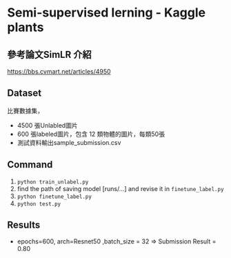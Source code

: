 # Semi-supervised lerning - Kaggle plants
## 參考論文SimLR 介紹
https://bbs.cvmart.net/articles/4950

## Dataset
比賽數據集，
* 4500 張Unlabled圖片
* 600 張labeled圖片，包含 12 類物體的圖片，每類50張
* 測試資料輸出sample_submission.csv

## Command
1. `python train_unlabel.py`
2. find the path of saving model [runs/...] and revise it in `finetune_label.py`
3. `python finetune_label.py`
4. `python test.py`

## Results
* epochs=600, arch=Resnet50 ,batch_size = 32 => Submission Result = 0.80